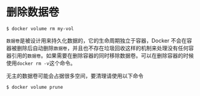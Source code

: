 # 删除数据卷

```text
$ docker volume rm my-vol
```

`数据卷`是被设计用来持久化数据的，它的生命周期独立于容器，Docker 不会在容器被删除后自动删除`数据卷`，并且也不存在垃圾回收这样的机制来处理没有任何容器引用的`数据卷`。如果需要在删除容器的同时移除数据卷。可以在删除容器的时候使用`docker rm -v`这个命令。

无主的数据卷可能会占据很多空间，要清理请使用以下命令

```text
$ docker volume prune
```

